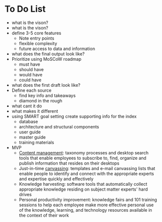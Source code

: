 # To Do List

- what is the vison?
- what is the vison?
- define 3-5 core features
  - Note entry points
  - flexible complexity
  - future access to data and information
- what does the final output look like?
- Prioritize using MoSCoW roadmap
  - must have
  - should have
  - would have
  - could have
- what does the first draft look like?
- Define each source
  - find key info and takeaways
  - diamond in the rough
- what cant it do
- what makes it different
- using SMART goal setting create supporting info for the index
  - database
  - architecture and structural components
  - user guide
  - master guide
  - training materials
- MVP
  - [Content management](https://en.wikipedia.org/wiki/Content_management "Content management"): taxonomy processes and desktop search tools that enable employees to subscribe to, find, organize and publish information that resides on their desktops
  - Just-in-time [canvassing](https://en.wikipedia.org/wiki/Canvassing "Canvassing"): templates and e-mail canvassing lists that enable people to identify and connect with the appropriate experts and expertise quickly and effectively
  - Knowledge harvesting: software tools that automatically collect appropriate knowledge residing on subject matter experts' hard drives
  - Personal productivity improvement: knowledge fairs and 101 training sessions to help each employee make more effective personal use of the knowledge, learning, and technology resources available in the context of their work
